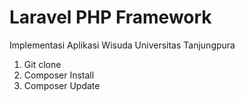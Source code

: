 # Laravel PHP Framework

 Implementasi Aplikasi Wisuda Universitas Tanjungpura

1. Git clone
2. Composer Install
3. Composer Update
